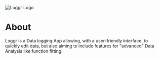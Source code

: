 ![Loggr Logo](LogoFont.png)


# About

Loggr is a Data logging App allowing, with a user-friendly interface, to
quickly edit data, but also aiming to include features for "advanced" 
Data Analysis like function fitting.
